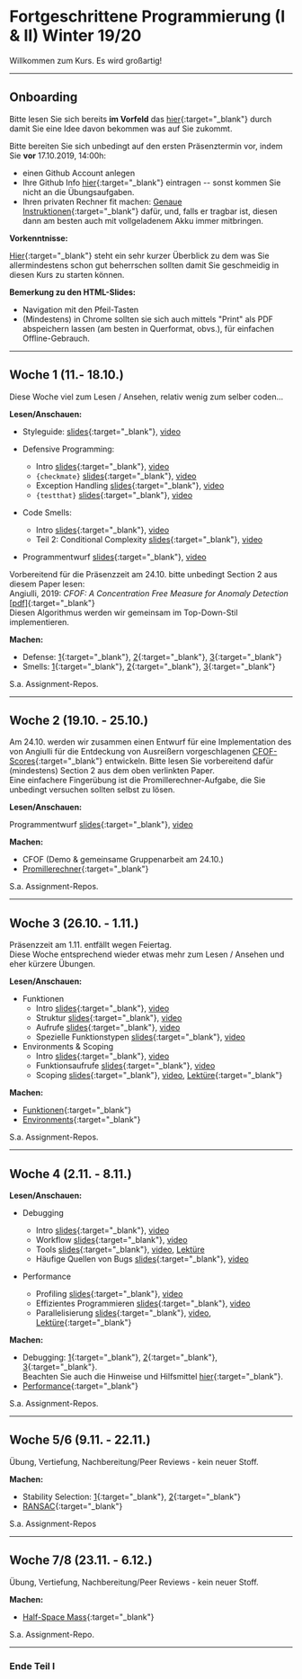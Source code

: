 # Fortgeschrittene Programmierung (I & II) Winter 19/20


Willkommen zum Kurs. Es wird großartig!

-------------------

## Onboarding


Bitte lesen Sie sich bereits **im Vorfeld** das [hier](slides/intro-orga.html){:target="_blank"} durch damit Sie eine Idee davon bekommen was auf Sie zukommt.  

Bitte bereiten Sie sich unbedingt auf den ersten Präsenztermin vor, indem Sie **vor** 17.10.2019, 14:00h:

- einen Github Account anlegen
- Ihre Github Info [hier](https://forms.gle/yDZEg239hjeyEdzt7){:target="_blank"} eintragen -- sonst kommen Sie nicht an die Übungsaufgaben.
- Ihren privaten Rechner fit machen: [Genaue Instruktionen](ex/setup-ex.html){:target="_blank"} dafür, und, falls er tragbar ist, diesen dann am besten auch mit vollgeladenem Akku immer mitbringen.

**Vorkenntnisse:**

[Hier](slides/intro-basics.html){:target="_blank"} steht ein sehr kurzer Überblick zu dem was Sie allermindestens schon gut beherrschen sollten damit Sie geschmeidig in diesen Kurs zu starten können. 

**Bemerkung zu den HTML-Slides:**

- Navigation mit den Pfeil-Tasten
- (Mindestens) in Chrome sollten sie sich auch mittels "Print" als PDF abspeichern lassen (am besten in  Querformat, obvs.), für einfachen Offline-Gebrauch. 

-------------------

##  Woche 1 (11.- 18.10.)

Diese Woche viel zum Lesen / Ansehen, relativ wenig zum selber coden...

**Lesen/Anschauen:**

- Styleguide: [slides](slides/codingstyle-styleguide.html){:target="_blank"}, [video]()

- Defensive Programming:
    - Intro [slides](slides/codingstyle-defensive.html){:target="_blank"}, [video]()
    - `{checkmate}` [slides](slides/codingstyle-defensive-checkmate.html){:target="_blank"}, [video]()
    - Exception Handling [slides](slides/codingstyle-defensive-exceptions.html){:target="_blank"}, [video]()
    - `{testthat}` [slides](slides/codingstyle-defensive-testthat.html){:target="_blank"}, [video]()
- Code Smells: 
    - Intro [slides](slides/codingstyle-smells.html){:target="_blank"}, [video]()
    - Teil 2: Conditional Complexity [slides](slides/codingstyle-smells-conditionalcomplexity.html){:target="_blank"}, [video]()
- Programmentwurf [slides](slides/codingstyle-topdown.html){:target="_blank"}, [video]()

Vorbereitend für die Präsenzzeit am 24.10. bitte unbedingt Section 2 aus diesem Paper lesen:  
Angiulli, 2019: *CFOF: A Concentration Free Measure for Anomaly Detection* [[pdf]](https://arxiv.org/pdf/1901.04992v1.pdf){:target="_blank"}  
Diesen Algorithmus werden wir gemeinsam im Top-Down-Stil implementieren.

**Machen:**

- Defense: [1](ex/defensive-lag-ex.html){:target="_blank"}, [2](ex/defensive-count-ex.html){:target="_blank"}, [3](ex/defensive-colmeans-ex.html){:target="_blank"}
- Smells: [1](ex/conditional-complex-swipe-ex.html){:target="_blank"}, 
[2](ex/refactor-dry-ex.html){:target="_blank"}, [3](ex/styleguide-sanierung-ex.html){:target="_blank"}


S.a. Assignment-Repos.
  
-------------------

##  Woche 2 (19.10. - 25.10.)

Am 24.10. werden wir zusammen einen Entwurf für eine Implementation des
von Angiulli für die Entdeckung von Ausreißern vorgeschlagenen [CFOF-Scores](https://arxiv.org/pdf/1901.04992v1.pdf){:target="_blank"} entwickeln. Bitte lesen Sie vorbereitend dafür (mindestens) Section 2 aus dem oben verlinkten Paper.  
Eine einfachere Fingerübung ist die Promillerechner-Aufgabe, die Sie unbedingt versuchen sollten selbst zu lösen.

**Lesen/Anschauen:**

Programmentwurf [slides](slides/codingstyle-topdown.html){:target="_blank"}, [video]()

**Machen:**

- CFOF (Demo & gemeinsame Gruppenarbeit am 24.10.)
- [Promillerechner](ex/topdown-promille-ex.html){:target="_blank"}

S.a. Assignment-Repos.

-------------------

##  Woche 3 (26.10. - 1.11.)

Präsenzzeit am 1.11. entfällt wegen Feiertag.  
Diese Woche entsprechend wieder etwas mehr zum Lesen / Ansehen und eher kürzere Übungen.  

**Lesen/Anschauen:**

- Funktionen
  - Intro [slides](slides/functions-intro.html){:target="_blank"}, [video]()
  - Struktur [slides](slides/functions-structure.html){:target="_blank"}, [video]()
  - Aufrufe [slides](slides/functions-functioncalls.html){:target="_blank"}, [video]()
  - Spezielle Funktionstypen [slides](slides/functions-specialfunctions.html){:target="_blank"}, [video]()
- Environments & Scoping
  - Intro [slides](slides/environments-intro.html){:target="_blank"}, [video]()
  - Funktionsaufrufe [slides](slides/environments-functions-calls.html){:target="_blank"}, [video]()
  - Scoping [slides](slides/environments-scoping.html){:target="_blank"}, [video](), [Lektüre](ex/env-scoping-reading-ex.html){:target="_blank"}
  
**Machen:**

- [Funktionen](ex/functions-ex.html){:target="_blank"}
- [Environments](ex/env-ex.html){:target="_blank"}

S.a. Assignment-Repos.

-------------------

##  Woche 4 (2.11. - 8.11.)

**Lesen/Anschauen:**

- Debugging
  - Intro [slides](slides/debugging-intro.html){:target="_blank"}, [video]()
  - Workflow [slides](slides/debugging-process.html){:target="_blank"}, [video]()
  - Tools [slides](slides/debugging-tools.html){:target="_blank"}, [video](), [Lektüre](ex/debug-reading-ex.html)
  - Häufige Quellen von Bugs [slides](slides/debugging-frequentmistakes.html){:target="_blank"}, [video]()
   
- Performance 
  - Profiling [slides](slides/performance-profiling.html){:target="_blank"}, [video]()
  - Effizientes Programmieren [slides](slides/performance-programming.html){:target="_blank"}, [video]()
  - Parallelisierung [slides](slides/performance-parallel.html){:target="_blank"}, [video](), [Lektüre](ex/parallel-reading-ex.html){:target="_blank"}
  
**Machen:**

- Debugging: [1](ex/debug-matcharg-ex.html){:target="_blank"}, [2](ex/debug-rainbowbug-ex.html){:target="_blank"}, [3](ex/debug-rainbowbug-ex.html){:target="_blank"}.  
Beachten Sie auch die Hinweise und Hilfsmittel [hier](ex/debug-reading-ex.html){:target="_blank"}.
- [Performance](ex/prof-simprofile-ex.html){:target="_blank"}


S.a. Assignment-Repos.

-------------------

## Woche 5/6 (9.11. - 22.11.)

Übung, Vertiefung, Nachbereitung/Peer Reviews - kein neuer Stoff.

**Machen:**

- Stability Selection: [1](ex/stabsel-reading-ex.html){:target="_blank"}, [2](ex/stabsel-ex.html){:target="_blank"}
- [RANSAC](ex/topdown-parallel-ransac-ex.html){:target="_blank"}

S.a. Assignment-Repos

-------------------

## Woche 7/8 (23.11. - 6.12.)

Übung, Vertiefung, Nachbereitung/Peer Reviews - kein neuer Stoff.

**Machen:**

- [Half-Space Mass](ex/topdown-halfspacemass-ex.html){:target="_blank"}

S.a. Assignment-Repo.

--------------------

### Ende Teil I

<!--

--------------------

## Woche 9/10 (7.12. - 20.12.)

Präsenzzeit am 20.12. entfällt.

**Lesen/Anschauen:**

- `S3`
- `S4`

**Machen:**

- [Half-Space Mass](ex/topdown-halfspacemass-ex.html){:target="_blank"}

S.a. Assignment-Repos.

-->